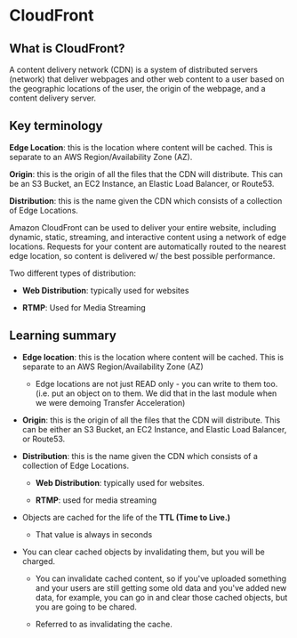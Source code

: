 # CloudFront

## What is CloudFront?

A content delivery network (CDN) is a system of distributed servers (network) that deliver webpages and other web content to a user based on the geographic locations of the user, the origin of the webpage, and a content delivery server.


## Key terminology

**Edge Location**: this is the location where content will be cached. This is separate to an AWS Region/Availability Zone (AZ).

**Origin**: this is the origin of all the files that the CDN will distribute. This can be an S3 Bucket, an EC2 Instance, an Elastic Load Balancer, or Route53.

**Distribution**: this is the name given the CDN which consists of a collection of Edge Locations.

Amazon CloudFront can be used to deliver your entire website, including dynamic, static, streaming, and interactive content using a network of edge locations. Requests for your content are automatically routed to the nearest edge location, so content is delivered w/ the best possible performance.

Two different types of distribution:

* **Web Distribution**: typically used for websites

* **RTMP**: Used for Media Streaming


## Learning summary

* **Edge location**: this is the location where content will be cached. This is separate to an AWS Region/Availability Zone (AZ)

    * Edge locations are not just READ only - you can write to them too. (i.e. put an object on to them. We did that in the last module when we were demoing Transfer Acceleration)

* **Origin**: this is the origin of all the files that the CDN will distribute. This can be either an S3 Bucket, an EC2 Instance, and Elastic Load Balancer, or Route53.

* **Distribution**: this is the name given the CDN which consists of a collection of Edge Locations.

    * **Web Distribution**: typically used for websites.

    * **RTMP**: used for media streaming

* Objects are cached for the life of the **TTL (Time to Live.)**

    * That value is always in seconds

* You can clear cached objects by invalidating them, but you will be charged.

    * You can invalidate cached content, so if you've uploaded something and your users are still getting some old data and you've added new data, for example, you can go in and clear those cached objects, but you are going to be chared.

    * Referred to as invalidating the cache.

